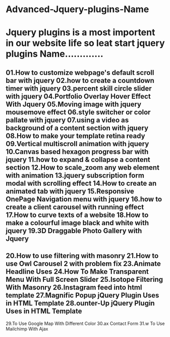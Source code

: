 # Advanced-Jquery-plugins-Name
Jquery plugins is a most importent in our website life
so leat start jquery plugins Name.............
==========================================================================================================================================
01.How to customize webpage's default scroll bar with jquery
02.how to create a countdown timer with jquery
03.percent skill circle slider with jquery
04.Portfolio Overlay Hover Effect With Jquery
05.Moving image with jquery mousemove effect
06.style switcher or color pallate with jquery
07.using a video as background of a content section with jquery
08.How to make your template retina ready
09.Vertical multiscroll animation with jquery
10.Canvas based hexagon progress bar with jquery
11.how to expand & collapse a content section
12.How to scale_zoom any web element with animation
13.jquery subscription form modal with scrolling effect
14.How to create an animated tab with jquery
15.Responsive OnePage Navigation menu with jquery
16.how to create a client carousel with running effect
17.How to curve texts of a website
18.How to make a colourful image black and white with jquery
19.3D Draggable Photo Gallery with Jquery
----------------------------------------------------------------
20.How to use filtering with masonry
21.How to use Owl Carousel 2 with problem fix
23.Animate Headline Uses
24.How To Make Transparent Menu With Full Screen Slider
25.Isotope Filtering With Masonry 
26.Instagram feed into html template
27.Magnific Popup jQuery Plugin Uses in HTML Template
28.ounter-Up jQuery Plugin Uses in HTML Template
-------------------------------------------------------------------------
29.To Use Google Map With Different Color
30.ax Contact Form
31.w To Use Mailchimp With Ajax
